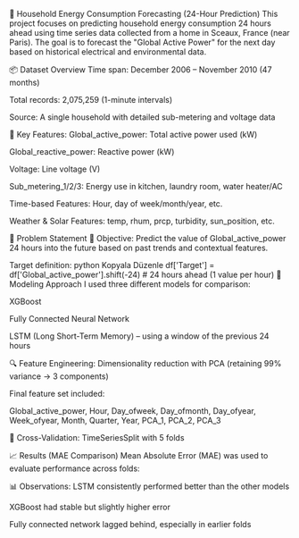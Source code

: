 🔌 Household Energy Consumption Forecasting (24-Hour Prediction)
This project focuses on predicting household energy consumption 24 hours ahead using time series data collected from a home in Sceaux, France (near Paris). The goal is to forecast the "Global Active Power" for the next day based on historical electrical and environmental data.

📦 Dataset Overview
Time span: December 2006 – November 2010 (47 months)

Total records: 2,075,259 (1-minute intervals)

Source: A single household with detailed sub-metering and voltage data

🔑 Key Features:
Global_active_power: Total active power used (kW)

Global_reactive_power: Reactive power (kW)

Voltage: Line voltage (V)

Sub_metering_1/2/3: Energy use in kitchen, laundry room, water heater/AC

Time-based Features: Hour, day of week/month/year, etc.

Weather & Solar Features: temp, rhum, prcp, turbidity, sun_position, etc.

🎯 Problem Statement
📌 Objective: Predict the value of Global_active_power 24 hours into the future based on past trends and contextual features.

Target definition:
python
Kopyala
Düzenle
df['Target'] = df['Global_active_power'].shift(-24)  # 24 hours ahead (1 value per hour)
🧪 Modeling Approach
I used three different models for comparison:

XGBoost

Fully Connected Neural Network

LSTM (Long Short-Term Memory) – using a window of the previous 24 hours

🔍 Feature Engineering:
Dimensionality reduction with PCA (retaining 99% variance → 3 components)

Final feature set included:

Global_active_power, Hour, Day_ofweek, Day_ofmonth, Day_ofyear, Week_ofyear, Month, Quarter, Year, PCA_1, PCA_2, PCA_3

🧪 Cross-Validation:
TimeSeriesSplit with 5 folds

📈 Results (MAE Comparison)
Mean Absolute Error (MAE) was used to evaluate performance across folds:


📊 Observations:
LSTM consistently performed better than the other models

XGBoost had stable but slightly higher error

Fully connected network lagged behind, especially in earlier folds
